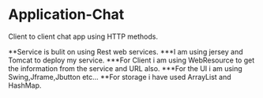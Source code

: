 # Application-Chat
Client to client chat app using HTTP methods. 

**Service is bulit on using Rest web services.
***I am using jersey and Tomcat to deploy my service.
***For Client i am using WebResource to get the information from the service and URL also.
***For the UI i am using Swing,Jframe,Jbutton etc...
**For storage i have used ArrayList and HashMap.
